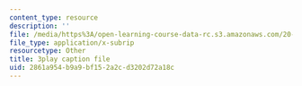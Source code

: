 ```yaml
---
content_type: resource
description: ''
file: /media/https%3A/open-learning-course-data-rc.s3.amazonaws.com/20-219-becoming-the-next-bill-nye-writing-and-hosting-the-educational-show-january-iap-2015/2861a954b9a9bf152a2cd3202d72a18c_VBgVRviSKek.srt
file_type: application/x-subrip
resourcetype: Other
title: 3play caption file
uid: 2861a954-b9a9-bf15-2a2c-d3202d72a18c
---
```

